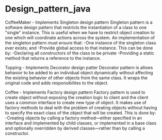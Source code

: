 # Design_pattern_java
CoffeeMaker - Implements Singleton design pattern
Singleton pattern is a software design pattern that restricts the instantiation of a class to one "single" instance. This is useful when we have to restrict object creation to one which will coordinate actions across the system. 
An implementation of the singleton pattern must ensure that:
-One instance of the singleton class ever exists; and
-Provide global access to that instance.
This can be done by:
-Declaring all constructors of the class to be private 
-Providing a static method that returns a reference to the instance.


Topping - Implements Decorator design patter
Decorator pattern is allows behavior to be added to an individual object dynamically without affecting the existing behavior of other objects from the same class. It wraps the original code and adds responsibilites to the object.


Coffee - Implements Factory design pattern
Factory pattern is used to create object without exposing the creation logic to client and the client uses a common interface to create new type of object.
It makes use of factory methods to deal with the problem of creating objects without having to specify the exact class of the object that will be created. 
This is done by:
-Creating objects by calling a factory method—either specified in an interface and implemented by child classes, or implemented in a base    class and optionally overridden by derived classes—rather than by calling a constructor.

